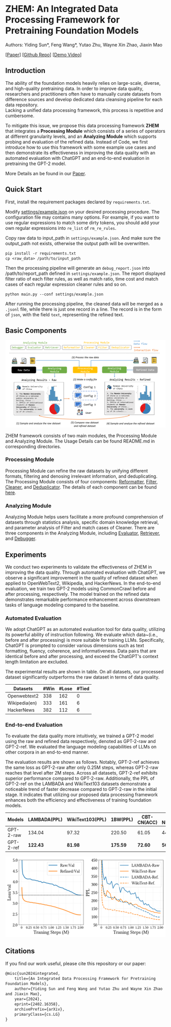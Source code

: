 # ZHEM: An Integrated Data Processing Framework for Pretraining Foundation Models

Authors: Yiding Sun*, Feng Wang*, Yutao Zhu, Wayne Xin Zhao, Jiaxin Mao

\[[Paper](https://arxiv.org/abs/2402.16358)\] \[[Github Repo](https://github.com/Emanual20/ZHEM)\] \[[Demo Video](https://drive.google.com/file/d/12StUSb-6Q3ej3Qnzi74kkcJkkqxwWccu)\]

## Introduction 

The ability of the foundation models heavily relies on large-scale, diverse, and high-quality pretraining data. 
In order to improve data quality, researchers and practitioners often have to manually curate datasets from difference sources and develop dedicated data cleansing pipeline for each data repository.    
Lacking a unified data processing framework, this process is repetitive and cumbersome.

To mitigate this issue, we propose this data processing framework **ZHEM** that integrates a **Processing Module** which consists of a series of operators at different granularity levels, and an **Analyzing Module** which supports probing and evaluation of the refined data. 
Instead of Code, we first introduce how to use this framework with some example use cases and then demonstrate its effectiveness in improving the data quality with an automated evaluation with ChatGPT and an end-to-end evaluation in pretraining the GPT-2 model.

More Details an be found in our [Paper](https://arxiv.org/abs/2402.16358).



## Quick Start

First, install the requirement packages declared by `requirements.txt`. 

Modify [settings/example.json](./settings/example.json) on your desired processing procedure. The configuration file may contains many options. For example, if you want to use regular expressions to match some dirty tokens, you should add your own regular expressions into `re_list` of `rm_re_rules`.

Copy raw data to input_path in `settings/example.json`. And make sure the output_path not exists, otherwise the output path will be overwritten.

```{commandline}
pip install -r requirements.txt
cp <raw_data> /path/to/input_path
```

Then the processing pipeline will generate an `debug_report.json` into /path/to/report_path defined in `settings/example.json`. The report displayed filter ratio of each filter rules, as well as match ratio, time cost and match cases of each regular expression cleaner rules and so on.

```{commandline}
python main.py --conf settings/example.json
```

After running the processing pipeline, the cleaned data will be merged as a `.jsonl` file, while there is just one record in a line. The record is in the form of `json`, with the field `text`, representing the refined text.

## Basic Components

![Basic components of ZHEM pipeline](assets/ZHEM_figure_2.png)

ZHEM framework consists of two main modules, the Processing Module and Analyzing Module. The Usage Details can be found README.md in corresponding directories.

### Processing Module 

Processing Module can refine the raw datasets by unifying different formats, filtering and denosing irrelevant information, and deduplicating. The Processing Module consists of four components: [Reformatter](./utils/workers/reformatter.py), [Filter](./utils/workers/filter.py), [Cleaner](./utils/workers/cleaner.py), and [Deduplicator](./utils/workers/deduplicator.py). The details of each component can be found [here](./utils/workers/README.md).

### Analyzing Module

Analyzing Module helps users facilitate a more profound comprehension of datasets through statistics analysis, specific domain knowledge retrieval, and parameter analysis of Filter and match cases of Cleaner. There are three components in the Analyzing Module, including [Evaluator](./utils/evaluator/README.md), [Retriever](./utils/retriever/README.md), and [Debugger](./utils/workers/README.md).

## Experiments

We conduct two experiments to validate the effectiveness of ZHEM in improving the data quality. Through automated evaluation with ChatGPT, we observe a significant improvement in the quality of refined dataset when applied to OpenWebText2, Wikipedia, and HackerNews. In the end-to-end evaluation, we train two GPT-2 models using CommonCrawl before and after processing, respectively. The model trained on the refined data demonstrates remarkable performance enhancement across downstream tasks of language modeling compared to the baseline.

### Automated Evaluation

We adopt ChatGPT as an automated evaluation tool for data quality, utilizing its powerful ability of instruction following.  We evaluate which data~(i.e., before and after processing) is more suitable for training LLMs. Specifically, ChatGPT is prompted to consider various dimensions such as text formatting, fluency, coherence, and informativeness. Data pairs that are identical before and after processing, and exceed the ChatGPT's context length limitation are excluded.

The experimental results are shown in table.
On all datasets, our processed dataset significantly outperforms the raw dataset in terms of data quality.

| Datasets | \#Win | \#Lose | \#Tied |
|---------|-----|-----|-----|
|Openwebtext2|338|162|0|
|Wikipedia(en)|333|161|6|
|HackerNews|382|112|6|

### End-to-end Evaluation

To evaluate the data quality more intuitively, we trained a GPT-2 model using the raw and refined data respectively, denoted as GPT-2-raw and GPT-2-ref. We evaluated the language modeling capabilities of LLMs on other corpora in an end-to-end manner.

The evaluation results are shown as follows.
Notably, GPT-2-ref achieves the same loss as GPT-2-raw after only 0.25M steps, whereas GPT-2-raw reaches that level after 2M steps. 
Across all datasets, GPT-2-ref exhibits superior performance compared to GPT-2-raw. 
Additionally, the PPL of GPT-2-ref on the LAMBADA and WikiText103 datasets demonstrate a noticeable trend of faster decrease compared to GPT-2-raw in the initial stage.
It indicates that utilizing our proposed data processing framework enhances both the efficiency and effectiveness of training foundation models.

| Models | LAMBADA(PPL) | WikiText103(PPL) | 1BW(PPL) | CBT-CN(ACC) | CBT-NE(ACC) |
|---------|-----|-----|-----|-----|-----|
|GPT-2-raw|134.04|97.32|220.50|61.05|44.48|
|GPT-2-ref|**122.43**|**81.98**|**175.59**|**72.60**|**50.98**|

![Performance as a function of training steps](assets/training_step_loss_ppl.png)

## Citations

If you find our work useful, please cite this repository or our paper: 

```
@misc{sun2024integrated,
    title={An Integrated Data Processing Framework for Pretraining Foundation Models},
    author={Yiding Sun and Feng Wang and Yutao Zhu and Wayne Xin Zhao and Jiaxin Mao},
    year={2024},
    eprint={2402.16358},
    archivePrefix={arXiv},
    primaryClass={cs.LG}
}
```